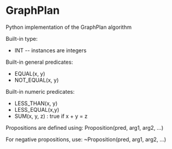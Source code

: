 # GraphPlan
Python implementation of the GraphPlan algorithm

Built-in type:
* INT -- instances are integers

Built-in general predicates:
* EQUAL(x, y)
* NOT_EQUAL(x, y)

Built-in numeric predicates:
* LESS_THAN(x, y)
* LESS_EQUAL(x,y)
* SUM(x, y, z)        :   true if x + y = z

Propositions are defined using: Proposition(pred, arg1, arg2, ...)

For negative propositions, use: ~Proposition(pred, arg1, arg2, ...)
